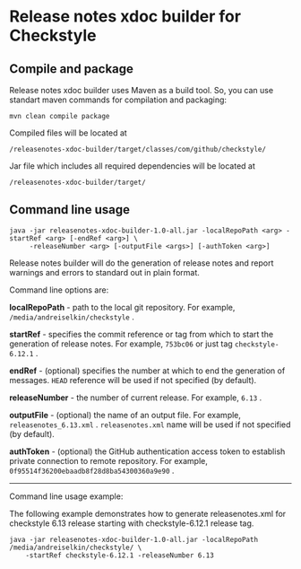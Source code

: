 # Release notes xdoc builder for Checkstyle

## Compile and package

Release notes xdoc builder uses Maven as a build tool. So, you can use standart maven commands 
for compilation and packaging: 

```
mvn clean compile package
```

Compiled files will be located at

```
/releasenotes-xdoc-builder/target/classes/com/github/checkstyle/
``` 

Jar file which includes all required dependencies will be located at

```
/releasenotes-xdoc-builder/target/
```

## Command line usage
```
java -jar releasenotes-xdoc-builder-1.0-all.jar -localRepoPath <arg> -startRef <arg> [-endRef <arg>] \
     -releaseNumber <arg> [-outputFile <args>] [-authToken <arg>]
```

Release notes builder will do the generation of release notes and report warnings and errors to 
standard out in plain format.

Command line options are:

**localRepoPath** - path to the local git repository. For example,  ```/media/andreiselkin/checkstyle``` .

**startRef** - specifies the commit reference or tag from which to start the generation of 
release notes. For example, ```753bc06``` or just tag ```checkstyle-6.12.1``` .

**endRef** - (optional) specifies the number at which to end the generation of messages. 
```HEAD``` reference will be used if not specified (by default).

**releaseNumber** - the number of current release. For example, ```6.13``` .

**outputFile** - (optional) the name of an output file. For example, ```releasenotes_6.13.xml``` 
. ```releasenotes.xml``` name will be used if not specified (by default).

**authToken** - (optional) the GitHub authentication access token to establish private connection to remote repository. For example, `0f95514f36200ebaadb8f28d8ba54300360a9e90` .

--------------------

Command line usage example:

The following example demonstrates how to generate releasenotes.xml for checkstyle 6.13 release starting with checkstyle-6.12.1 release tag.

```
java -jar releasenotes-xdoc-builder-1.0-all.jar -localRepoPath /media/andreiselkin/checkstyle/ \
    -startRef checkstyle-6.12.1 -releaseNumber 6.13
```
